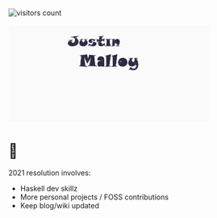 <div align='left'>
  <img align='center' alt="visitors count" src="https://visitor-badge.glitch.me/badge?page_id=brickfrog.brickfrog">
</div>
<br />

<img src="https://github.com/brickfrog/brickfrog/raw/master/2020/output/output.gif" width="400">

# :mage: <br>

2021 resolution involves:
* Haskell dev skillz
* More personal projects / FOSS contributions
* Keep blog/wiki updated
